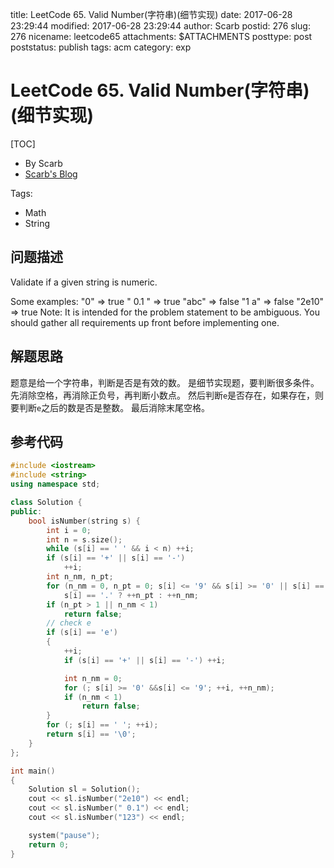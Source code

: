 title: LeetCode 65. Valid Number(字符串)(细节实现)
date: 2017-06-28 23:29:44
modified: 2017-06-28 23:29:44
author: Scarb
postid: 276
slug: 276
nicename: leetcode65
attachments: $ATTACHMENTS
posttype: post
poststatus: publish
tags: acm
category: exp

# LeetCode 65. Valid Number(字符串)(细节实现)
[TOC]

- By Scarb
- [Scarb's Blog](http://115.28.48.229/wordpress/)

Tags:

- Math
- String


## 问题描述

Validate if a given string is numeric.

Some examples:
"0" => true
" 0.1 " => true
"abc" => false
"1 a" => false
"2e10" => true
Note: It is intended for the problem statement to be ambiguous. You should gather all requirements up front before implementing one.

## 解题思路
题意是给一个字符串，判断是否是有效的数。
是细节实现题，要判断很多条件。
先消除空格，再消除正负号，再判断小数点。
然后判断`e`是否存在，如果存在，则要判断`e`之后的数是否是整数。
最后消除末尾空格。


## 参考代码
```C++
#include <iostream>
#include <string>
using namespace std;

class Solution {
public:
	bool isNumber(string s) {
		int i = 0;
		int n = s.size();
		while (s[i] == ' ' && i < n) ++i;
		if (s[i] == '+' || s[i] == '-')
			++i;
		int n_nm, n_pt;
		for (n_nm = 0, n_pt = 0; s[i] <= '9' && s[i] >= '0' || s[i] == '.'; ++i)
			s[i] == '.' ? ++n_pt : ++n_nm;
		if (n_pt > 1 || n_nm < 1)
			return false;
		// check e
		if (s[i] == 'e')
		{
			++i;
			if (s[i] == '+' || s[i] == '-') ++i;

			int n_nm = 0;
			for (; s[i] >= '0' &&s[i] <= '9'; ++i, ++n_nm);
			if (n_nm < 1)
				return false;
		}
		for (; s[i] == ' '; ++i);
		return s[i] == '\0';
	}
};

int main()
{
	Solution sl = Solution();
	cout << sl.isNumber("2e10") << endl;
	cout << sl.isNumber(" 0.1") << endl;
	cout << sl.isNumber("123") << endl;

	system("pause");
	return 0;
}
```